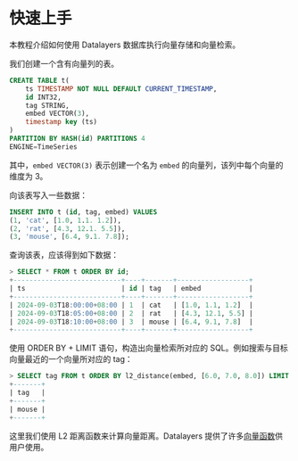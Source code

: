 # 快速上手

本教程介绍如何使用 Datalayers 数据库执行向量存储和向量检索。

我们创建一个含有向量列的表。

```sql
CREATE TABLE t(
    ts TIMESTAMP NOT NULL DEFAULT CURRENT_TIMESTAMP,
    id INT32,
    tag STRING,
    embed VECTOR(3),
    timestamp key (ts)
)
PARTITION BY HASH(id) PARTITIONS 4
ENGINE=TimeSeries
```

其中，`embed VECTOR(3)` 表示创建一个名为 `embed` 的向量列，该列中每个向量的维度为 3。

向该表写入一些数据：

```sql
INSERT INTO t (id, tag, embed) VALUES
(1, 'cat', [1.0, 1.1. 1.2]),
(2, 'rat', [4.3, 12.1. 5.5]),
(3, 'mouse', [6.4, 9.1. 7.8]);
```

查询该表，应该得到如下数据：

```sql
> SELECT * FROM t ORDER BY id;
+---------------------------+----+-------+------------------+
| ts                        | id | tag   | embed            |
+---------------------------+----+-------+------------------+
| 2024-09-03T18:00:00+08:00 | 1  | cat   | [1.0, 1.1, 1.2]  |
| 2024-09-03T18:05:00+08:00 | 2  | rat   | [4.3, 12.1, 5.5] |
| 2024-09-03T18:10:00+08:00 | 3  | mouse | [6.4, 9.1, 7.8]  |
+---------------------------+----+-------+------------------+
```

使用 ORDER BY + LIMIT 语句，构造出向量检索所对应的 SQL。例如搜索与目标向量最近的一个向量所对应的 tag：

```sql
> SELECT tag FROM t ORDER BY l2_distance(embed, [6.0, 7.0, 8.0]) LIMIT 1;
+-------+
| tag   |
+-------+
| mouse |
+-------+
```

这里我们使用 L2 距离函数来计算向量距离。Datalayers 提供了许多[向量函数](../sql-reference/vector-functions.md)供用户使用。
